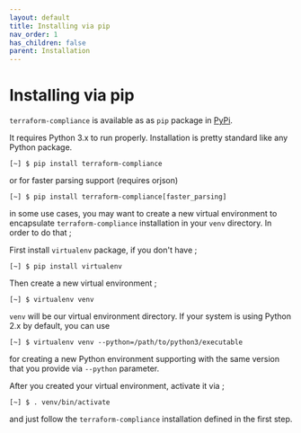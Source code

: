 ```yaml
---
layout: default
title: Installing via pip
nav_order: 1
has_children: false
parent: Installation
---
```


# Installing via pip

`terraform-compliance` is available as as `pip` package in [PyPi](https://pypi.org/project/terraform-compliance/).

It requires Python 3.x to run properly. Installation is pretty standard like any Python package.

```shell
[~] $ pip install terraform-compliance
```

or for faster parsing support (requires orjson)

```shell
[~] $ pip install terraform-compliance[faster_parsing]
```

in some use cases, you may want to create a new virtual environment to encapsulate `terraform-compliance`
installation in your `venv` directory. In order to do that ;

First install `virtualenv` package, if you don't have ;

```shell
[~] $ pip install virtualenv
```

Then create a new virtual environment ;

```shell
[~] $ virtualenv venv
```

`venv` will be our virtual environment directory. If your system is using Python 2.x by default, you can use 

```shell
[~] $ virtualenv venv --python=/path/to/python3/executable
```

for creating a new Python environment supporting with the same version that you provide via `--python` parameter.

After you created your virtual environment, activate it via ;

```shell
[~] $ . venv/bin/activate
```

and just follow the `terraform-compliance` installation defined in the first step.

